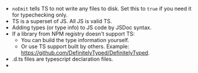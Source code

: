 - `noEmit` tells TS to not write any files to disk. Set this to `true` if you need it for typechecking only.
- TS is a superset of JS. All JS is valid TS.
- Adding types (or type info) to JS code by JSDoc syntax.
- If a library from NPM registry doesn't support TS:
    - You can build the type information yourself.
    - Or use TS support built by others. Example: https://github.com/DefinitelyTyped/DefinitelyTyped.
- .d.ts files are typescript declaration files.
- 
